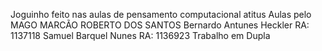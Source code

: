 Joguinho feito nas aulas de pensamento computacional 
atitus
Aulas pelo MAGO MARCÃO ROBERTO DOS SANTOS 
Bernardo Antunes Heckler 
RA: 1137118 
Samuel Barquel Nunes
RA: 1136923
Trabalho em Dupla